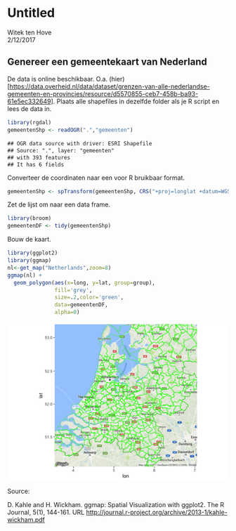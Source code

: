 # Untitled
Witek ten Hove  
2/12/2017  

## Genereer een gemeentekaart van Nederland

De data is online beschikbaar. O.a. (hier)[https://data.overheid.nl/data/dataset/grenzen-van-alle-nederlandse-gemeenten-en-provincies/resource/d5570855-ceb7-458b-ba93-61e5ec332649]. Plaats alle shapefiles in dezelfde folder als je R script en lees de data in.


```r
library(rgdal)
gemeentenShp <- readOGR(".","gemeenten")
```

```
## OGR data source with driver: ESRI Shapefile 
## Source: ".", layer: "gemeenten"
## with 393 features
## It has 6 fields
```

Converteer de coordinaten naar een voor R bruikbaar format.


```r
gemeentenShp <- spTransform(gemeentenShp, CRS("+proj=longlat +datum=WGS84"))
```

Zet de lijst om naar een data frame.


```r
library(broom)
gemeentenDF <- tidy(gemeentenShp)
```

Bouw de kaart.


```r
library(ggplot2)
library(ggmap)
nl<-get_map("Netherlands",zoom=8)
ggmap(nl) + 
  geom_polygon(aes(x=long, y=lat, group=group),
               fill='grey',
               size=.2,color='green',
               data=gemeentenDF,
               alpha=0)
```

![](README_files/figure-html/unnamed-chunk-4-1.png)<!-- -->


Source:

D. Kahle and H. Wickham. ggmap: Spatial Visualization with ggplot2. The R
  Journal, 5(1), 144-161. URL
  http://journal.r-project.org/archive/2013-1/kahle-wickham.pdf
